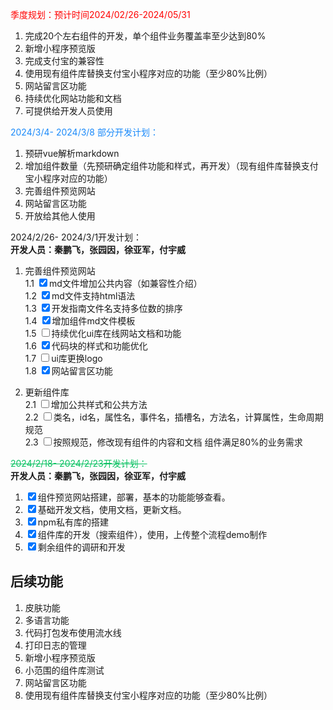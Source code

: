 <span style="color:red;">季度规划：预计时间2024/02/26-2024/05/31</span> 
1. 完成20个左右组件的开发，单个组件业务覆盖率至少达到80%
2. 新增小程序预览版
3. 完成支付宝的兼容性
4. 使用现有组件库替换支付宝小程序对应的功能（至少80%比例）
5. 网站留言区功能
6. 持续优化网站功能和文档
7. 可提供给开发人员使用

<span style="color:#1989FA;">2024/3/4- 2024/3/8 部分开发计划：</span>  
1. 预研vue解析markdown
2. 增加组件数量（先预研确定组件功能和样式，再开发）（现有组件库替换支付宝小程序对应的功能）
3. 完善组件预览网站
4. 网站留言区功能
5. 开放给其他人使用

2024/2/26- 2024/3/1开发计划：  
**开发人员：秦鹏飞，张园因，徐亚军，付宇威**
1. 完善组件预览网站  
	1.1 <input type="checkbox" checked>md文件增加公共内容（如兼容性介绍）  
	1.2 <input type="checkbox" checked>md文件支持html语法  
	1.3 <input type="checkbox" checked>开发指南文件名支持多位数的排序  
	1.4 <input type="checkbox" checked>增加组件md文件模板  
	1.5 <input type="checkbox">持续优化ui库在线网站文档和功能  
	1.6 <input type="checkbox" checked>代码块的样式和功能优化  
	1.7 <input type="checkbox">ui库更换logo  
	1.8 <input type="checkbox" checked>网站留言区功能
	
2. 更新组件库  
	2.1 <input type="checkbox">增加公共样式和公共方法  
	2.2 <input type="checkbox">类名，id名，属性名，事件名，插槽名，方法名，计算属性，生命周期规范  
	2.3 <input type="checkbox">按照规范，修改现有组件的内容和文档 组件满足80%的业务需求

<span style="color:#07C160;text-decoration: line-through;">2024/2/18- 2024/2/23开发计划：</span>  
**开发人员：秦鹏飞，张园因，徐亚军，付宇威**
1. <input type="checkbox" checked>组件预览网站搭建，部署，基本的功能能够查看。
2. <input type="checkbox" checked>基础开发文档，使用文档，更新文档。
3. <input type="checkbox" checked>npm私有库的搭建
4. <input type="checkbox" checked>组件库的开发（搜索组件），使用，上传整个流程demo制作
5. <input type="checkbox" checked>剩余组件的调研和开发

## 后续功能
1. 皮肤功能
2. 多语言功能
3. 代码打包发布使用流水线
4. 打印日志的管理
5. 新增小程序预览版
6. 小范围的组件库测试
7. 网站留言区功能
8. 使用现有组件库替换支付宝小程序对应的功能（至少80%比例）